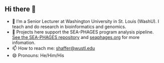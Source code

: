 ## Hi there 👋

<!--
**cdshaffer/cdshaffer** is a ✨ _special_ ✨ repository because its `README.md` (this file) appears on your GitHub profile.

-->
- 🔭 I’m a Senior Lecturer at Washington University in St. Louis (WashU). I teach and do research in bioinformatics and genomics.
- 🌱 Projects here support the SEA-PHAGES program analysis pipeline. [See the SEA-PHAGES repository](https://github.com/SEA-PHAGES) and [seaphages.org](https://seaphages.org/) for more infomation.
- 📫 How to reach me: shaffer@wustl.edu 
- 😄 Pronouns: He/Him/His

